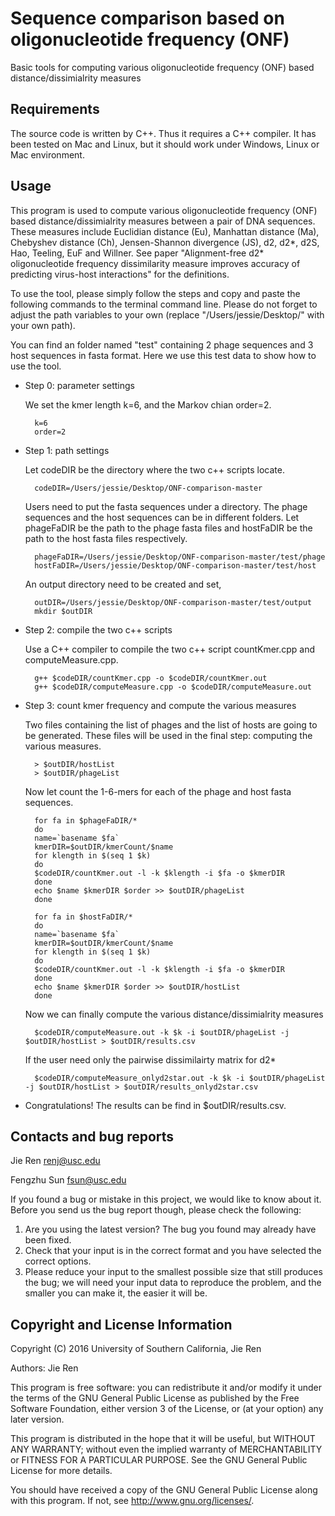 Sequence comparison based on oligonucleotide frequency (ONF)
===========

Basic tools for computing various oligonucleotide frequency (ONF) based distance/dissimialrity measures


Requirements
---------------

The source code is written by C++. Thus it requires a C++ compiler. It has been tested on Mac and Linux, but it should work under Windows, Linux or Mac environment. 


Usage
---------------

This program is used to compute various oligonucleotide frequency (ONF) based distance/dissimialrity measures between a pair of DNA sequences. These measures include Euclidian distance (Eu), Manhattan distance (Ma), Chebyshev distance (Ch), Jensen-Shannon divergence (JS), d2, d2*, d2S, Hao, Teeling, EuF and Willner. See paper "Alignment-free d2* oligonucleotide frequency dissimilarity measure improves accuracy of predicting virus-host interactions" for the definitions. 

To use the tool, please simply follow the steps and copy and paste the following commands to the terminal command line. Please do not forget to adjust the path variables to your own (replace "/Users/jessie/Desktop/" with your own path). 

You can find an folder named "test" containing 2 phage sequences and 3 host sequences in fasta format. Here we use this test data to show how to use the tool.

* Step 0: parameter settings

	We set the kmer length k=6, and the Markov chian order=2.

		k=6
		order=2


* Step 1: path settings

	Let codeDIR be the directory where the two c++ scripts locate.

		codeDIR=/Users/jessie/Desktop/ONF-comparison-master

	Users need to put the fasta sequences under a directory. The phage sequences and the host sequences can be in different folders. Let phageFaDIR be the path to the phage fasta files and hostFaDIR be the path to the host fasta files respectively.

		phageFaDIR=/Users/jessie/Desktop/ONF-comparison-master/test/phage
		hostFaDIR=/Users/jessie/Desktop/ONF-comparison-master/test/host

	An output directory need to be created and set, 

		outDIR=/Users/jessie/Desktop/ONF-comparison-master/test/output
		mkdir $outDIR

* Step 2: compile the two c++ scripts

	Use a C++ compiler to compile the two c++ script countKmer.cpp and computeMeasure.cpp.

		g++ $codeDIR/countKmer.cpp -o $codeDIR/countKmer.out
		g++ $codeDIR/computeMeasure.cpp -o $codeDIR/computeMeasure.out

* Step 3: count kmer frequency and compute the various measures

	Two files containing the list of phages and the list of hosts are going to be generated. These files will be used in the final step: computing the various measures. 

		> $outDIR/hostList
		> $outDIR/phageList

	Now let count the 1-6-mers for each of the phage and host fasta sequences.

		for fa in $phageFaDIR/*
		do
		name=`basename $fa`
		kmerDIR=$outDIR/kmerCount/$name
		for klength in $(seq 1 $k)
		do
		$codeDIR/countKmer.out -l -k $klength -i $fa -o $kmerDIR
		done
		echo $name $kmerDIR $order >> $outDIR/phageList
		done

		for fa in $hostFaDIR/*
		do
		name=`basename $fa`
		kmerDIR=$outDIR/kmerCount/$name
		for klength in $(seq 1 $k)
		do
		$codeDIR/countKmer.out -l -k $klength -i $fa -o $kmerDIR
		done
		echo $name $kmerDIR $order >> $outDIR/hostList
		done

	Now we can finally compute the various distance/dissimialrity measures

		$codeDIR/computeMeasure.out -k $k -i $outDIR/phageList -j $outDIR/hostList > $outDIR/results.csv

	If the user need only the pairwise dissimilairty matrix for d2*

		$codeDIR/computeMeasure_onlyd2star.out -k $k -i $outDIR/phageList -j $outDIR/hostList > $outDIR/results_onlyd2star.csv


* Congratulations! The results can be find in $outDIR/results.csv. 



Contacts and bug reports
------------------------
Jie Ren
renj@usc.edu

Fengzhu Sun
fsun@usc.edu

If you found a bug or mistake in this project, we would like to know about it.
Before you send us the bug report though, please check the following:

1. Are you using the latest version? The bug you found may already have been
fixed.
2. Check that your input is in the correct format and you have selected the
correct options.
3. Please reduce your input to the smallest possible size that still produces
the bug; we will need your input data to reproduce the problem, and the
smaller you can make it, the easier it will be.


Copyright and License Information
---------------------------------
Copyright (C) 2016 University of Southern California, Jie Ren

Authors: Jie Ren

This program is free software: you can redistribute it and/or modify it under
the terms of the GNU General Public License as published by the Free Software
Foundation, either version 3 of the License, or (at your option) any later
version.

This program is distributed in the hope that it will be useful, but WITHOUT
ANY WARRANTY; without even the implied warranty of MERCHANTABILITY or FITNESS
FOR A PARTICULAR PURPOSE. See the GNU General Public License for more details.

You should have received a copy of the GNU General Public License along with
this program. If not, see http://www.gnu.org/licenses/.